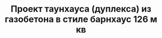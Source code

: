 ---
title: Проект таунхауса (дуплекса) из газобетона в стиле барнхаус 126 м кв
description: Готовый проект таунхауса (дуплекса) из газобетона на две семьи в стиле барнхаус. Площадь&#58; 126 м.кв.

layout: project
permalink: /proekty/:path
image: /images/proekty/taunhausy-dupleksy/dupleks-iz-gazobetona-v-stile-barnhaus-126m-1_1920w.jpg

featured:
weight: 202

project-title: Дуплекс из газобетона в стиле барнхаус
project-catalog-title: Дуплекс из газобетона
project-name: TM-126
tiny-description: Таунхаус в европейском стиле

short-description: "Эволюция нашего любимого черного дуплекса ТМ-120. Сохранив узнаваемую форму, мы пересмотрели концепцию дома: из черного дуплекса эконом класса вырос прекрасный белый дуплекс премиум класса. В экстерьере дома учтены современные тенденции европейской архитектуры в стиле барнхаус, а планировка стала более легкой и свободной, при этом сохранив узнаваемые черты исходного проекта."

price-project: "90 000 р"
price-build:

area: "2x126"

related:
- TM-120
- TM-128
- LM-98

params:
- name: "Площадь секции"
  value: "126 м<sup>2</sup>"
- name: "Площадь 1-го этажа"
  value: "69 м<sup>2</sup>"
- name: "Площадь 2-го этажа"
  value: "57 м<sup>2</sup>"
- name: "Балконы, терраса"
  value: "41 м<sup>2</sup>"
- name: "Разрмеры секции"
  value: "11.1 x 12.5 м"
- name: "Спальни"
  value: "4"
- name: "Санузлы"
  value: "2"
- name: "Высота 1-го этажа"
  value: "3.0 м"
- name: "Высота 2-го этажа"
  value: "от 1.6 м"
- name: "Фундамент"
  value: "Фундаментная плита"
- name: "Конструкция стен"
  value: "Газобетон"
- name: "Перекрытия"
  value: "Монолитный Ж/Б"
- name: "Покрытие кровли"
  value: "Гибкая черепица"
- name: "Облицовка стен"
  value: "Штукатурка, термососна"

options:
- name: "Замена террасы на а/м навес"
  value: "15 000 р"
- name: "Проект отопления"
  value: "50 000 р"
- name: "Водоснабжение, канализация"
  value: "50 000 р"
- name: "Проект электрики"
  value: "50 000 р"
- name: "Проект подвала"
  value: "30 000 р"
- name: "Замена материала стен"
  value: "30 000 р"
- name: "Изменение фундамента"
  value: "30 000 р"
- name: "Перепланировка (перегородки)"
  value: "10 000 р"
- name: "Дизайн интерьера"
  value: "180 000 р"
---